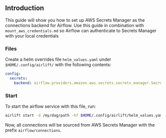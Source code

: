 ## Introduction

This guide will show you how to set up AWS Secrets Manager as the connections backend for Airflow.
Use this guide in combination with `mount_aws_credentials.md` so Airflow can authenticate to Secrets Manager with your local credentials

### Files

Create a helm overrides file `helm_values.yaml` under `$HOME/.config/airlift/` with the following contents:

```yaml
config:
  secrets:
    backend: airflow.providers.amazon.aws.secrets.secrets_manager.SecretsManagerBackend
```

### Start

To start the airflow service with this file, run:

```bash
airlift start -d /my/dag/path -hf $HOME/.config/airlift/helm_values.yaml
```

Now, all connections will be sourced from AWS Secrets Manager with the prefix `airflow/connections`.

